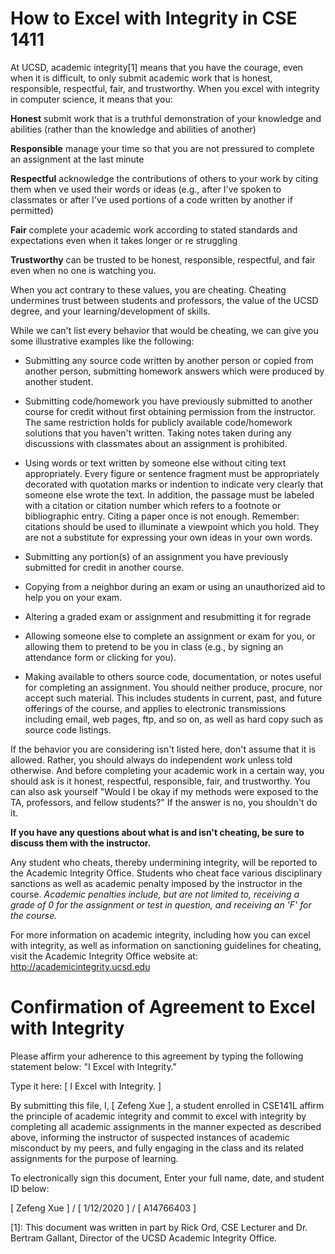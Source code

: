 # How to Excel with Integrity in CSE 1411 

At UCSD, academic integrity[1] means that you have the courage, even when
it is difficult, to only submit academic work that is honest,
responsible, respectful, fair, and trustworthy. When you excel with
integrity in computer science, it means that you:


**Honest** submit work that is a truthful demonstration of your
            knowledge and abilities (rather than the knowledge and
            abilities of another)

**Responsible** manage your time so that you are not pressured to
            complete an assignment at the last minute

**Respectful** acknowledge the contributions of others to your work by
            citing them when ve used their words or ideas (e.g., after
            I've spoken to classmates or after I've used portions of
            a code written by another if permitted)

**Fair** complete your academic work according to stated standards and
            expectations even when it takes longer or re struggling

**Trustworthy** can be trusted to be honest, responsible, respectful,
            and fair even when no one is watching you.


When you act contrary to these values, you are cheating. Cheating
undermines trust between students and professors, the value of the
UCSD degree, and your learning/development of skills.

While we can't list every behavior that would be cheating, we can give
you some illustrative examples like the following:

* Submitting any source code written by another person or copied from
  another person, submitting homework answers which were produced by
  another student.

* Submitting code/homework you have previously submitted to another
  course for credit without first obtaining permission from the
  instructor. The same restriction holds for publicly available
  code/homework solutions that you haven't written.  Taking notes
  taken during any discussions with classmates about an assignment is
  prohibited.

* Using words or text written by someone else without citing text
  appropriately. Every figure or sentence fragment must be
  appropriately decorated with quotation marks or indention to
  indicate very clearly that someone else wrote the text. In addition,
  the passage must be labeled with a citation or citation number which
  refers to a footnote or bibliographic entry. Citing a paper once is
  not enough. Remember: citations should be used to illuminate a
  viewpoint which you hold. They are not a substitute for expressing
  your own ideas in your own words.

* Submitting any portion(s) of an assignment you have previously
  submitted for credit in another course.

* Copying from a neighbor during an exam or using an unauthorized aid
  to help you on your exam.

* Altering a graded exam or assignment and resubmitting it for regrade

* Allowing someone else to complete an assignment or exam for you, or
  allowing them to pretend to be you in class (e.g., by signing an
  attendance form or clicking for you).

* Making available to others source code, documentation, or notes
  useful for completing an assignment. You should neither produce,
  procure, nor accept such material. This includes students in
  current, past, and future offerings of the course, and applies to
  electronic transmissions including email, web pages, ftp, and so on,
  as well as hard copy such as source code listings.

If the behavior you are considering isn't listed here, don't assume that it is
allowed.  Rather, you should always do independent work unless told otherwise. And
before completing your academic work in a certain way, you should ask
is it honest, respectful, responsible, fair, and trustworthy.  You can also ask yourself "Would
I be okay if my methods were exposed to the TA, professors, and fellow students?" If the
answer is no, you shouldn't do it.

**If you have any questions about what is and isn't cheating, be sure
  to discuss them with the instructor.**

Any student who cheats, thereby undermining integrity, will be
reported to the Academic Integrity Office. Students who cheat face
various disciplinary sanctions as well as academic penalty imposed by
the instructor in the course.  _Academic penalties include, but are
not limited to, receiving a grade of 0 for the assignment or test in
question, and receiving an 'F' for the course._

For more information on academic integrity, including how you can
excel with integrity, as well as information on sanctioning guidelines
for cheating, visit the Academic Integrity Office website at:
http://academicintegrity.ucsd.edu

# Confirmation of Agreement to Excel with Integrity

Please affirm your adherence to this agreement by typing the
following statement below: "I Excel with Integrity."

Type it here: [ I Excel with Integrity. ]

By submitting this file, I, [ Zefeng Xue ], a student enrolled in
CSE141L affirm the principle of academic integrity and commit to excel
with integrity by completing all academic assignments in the manner
expected as described above, informing the instructor of suspected
instances of academic misconduct by my peers, and fully engaging in
the class and its related assignments for the purpose of learning.

To electronically sign this document, Enter your full name, date, and
student ID below:

[ Zefeng Xue ] / [ 1/12/2020 ] / [ A14766403 ]

[1]: This document was written in part by Rick Ord, CSE Lecturer and Dr. Bertram Gallant, Director of the UCSD Academic Integrity Office.

